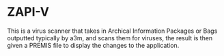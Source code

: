 # ZAPI-V 

This is a virus scanner that takes in Archical Information Packages or Bags outputted typically by a3m, and scans them for viruses, the result is then given a PREMIS file to display the changes to the application.
